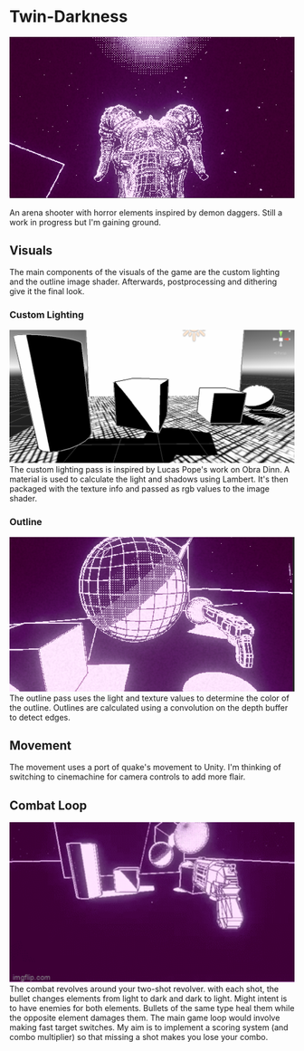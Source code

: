 # Twin-Darkness
<img src="Media/Thumbnail.png" width = "900">   

 
An arena shooter with horror elements inspired by demon daggers. Still a work in progress but I'm gaining ground.

## Visuals
  The main components of the visuals of the game are the custom lighting and the outline image shader. Afterwards, postprocessing and dithering give it the final look.
  ### Custom Lighting
  <img src="Media/Lighting.png" width = "700">   
    The custom lighting pass is inspired by Lucas Pope's work on Obra Dinn. A material is used to calculate the light and shadows using Lambert. It's then packaged with 
    the texture info and passed as rgb values to the image shader.
    
  ### Outline
  <img src="Media/AddedEffects.png" width = "600"> 
    The outline pass uses the light and texture values to determine the color of the outline. Outlines are calculated using a convolution on the depth buffer to detect edges.

## Movement
  The movement uses a port of quake's movement to Unity. I'm thinking of switching to cinemachine for camera controls to add more flair. 
  
## Combat Loop
<img src="Media/Demo.gif" width = "600"> 
  The combat revolves around your two-shot revolver. with each shot, the bullet changes elements from light to dark and dark to light. Might intent is to have enemies
  for both elements. Bullets of the same type heal them while the opposite element damages them. The main game loop would involve making fast target switches. My aim is to implement a scoring system (and combo multiplier) so that missing a shot makes you lose your combo.
